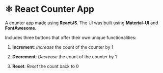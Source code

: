 # ⚛️ React Counter App

A counter app made using **ReactJS**.
The UI was built using **Material-UI** and **FontAwesome**.

Includes three buttons that offer their own unique functionalities:

1. **Increment**: _Increase_ the count of the counter by 1

2. **Decrement**: _Decrease_ the count of the counter by 1

3. **Reset**: _Reset_ the count back to 0

